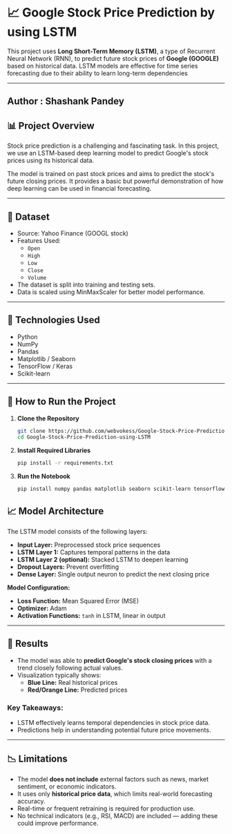 # 📈 Google Stock Price Prediction by using LSTM

This project uses **Long Short-Term Memory (LSTM)**, a type of Recurrent Neural Network (RNN), to predict future stock prices of **Google (GOOGLE)** based on historical data. LSTM models are effective for time series forecasting due to their ability to learn long-term dependencies 
     
---       
## Author : Shashank Pandey     
     
 
## 📊 Project Overview   

Stock price prediction is a challenging and fascinating task. In this project, we use an LSTM-based deep learning model to predict Google's stock prices using its historical data.

The model is trained on past stock prices and aims to predict the stock's future closing prices. It provides a basic but powerful demonstration of how deep learning can be used in financial forecasting.

---

## 🧾 Dataset

- Source: Yahoo Finance (GOOGL stock)
- Features Used:
  - `Open`
  - `High`
  - `Low`
  - `Close`
  - `Volume`
- The dataset is split into training and testing sets.
- Data is scaled using MinMaxScaler for better model performance.

---

## 🔧 Technologies Used

- Python
- NumPy
- Pandas
- Matplotlib / Seaborn
- TensorFlow / Keras
- Scikit-learn

---

## 🚀 How to Run the Project

1. **Clone the Repository**

     ```bash
   git clone https://github.com/webvokess/Google-Stock-Price-Prediction-using-LSTM.git
   cd Google-Stock-Price-Prediction-using-LSTM

2. **Install Required Libraries**
     ```bash
     pip install -r requirements.txt
     
3. **Run the Notebook**
     ```bash
     pip install numpy pandas matplotlib seaborn scikit-learn tensorflow

## 📈 Model Architecture

The LSTM model consists of the following layers:

- **Input Layer:** Preprocessed stock price sequences
- **LSTM Layer 1:** Captures temporal patterns in the data
- **LSTM Layer 2 (optional):** Stacked LSTM to deepen learning
- **Dropout Layers:** Prevent overfitting
- **Dense Layer:** Single output neuron to predict the next closing price

**Model Configuration:**

- **Loss Function:** Mean Squared Error (MSE)
- **Optimizer:** Adam
- **Activation Functions:** `tanh` in LSTM, linear in output

---

## 📌 Results

- The model was able to **predict Google's stock closing prices** with a trend closely following actual values.
- Visualization typically shows:
  - **Blue Line:** Real historical prices
  - **Red/Orange Line:** Predicted prices

### Key Takeaways:
- LSTM effectively learns temporal dependencies in stock price data.
- Predictions help in understanding potential future price movements.

---

## 📉 Limitations

- The model **does not include** external factors such as news, market sentiment, or economic indicators.
- It uses only **historical price data**, which limits real-world forecasting accuracy.
- Real-time or frequent retraining is required for production use.
- No technical indicators (e.g., RSI, MACD) are included — adding these could improve performance.


